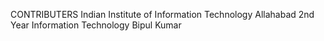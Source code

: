 CONTRIBUTERS Indian Institute of Information Technology Allahabad 2nd Year Information Technology Bipul Kumar